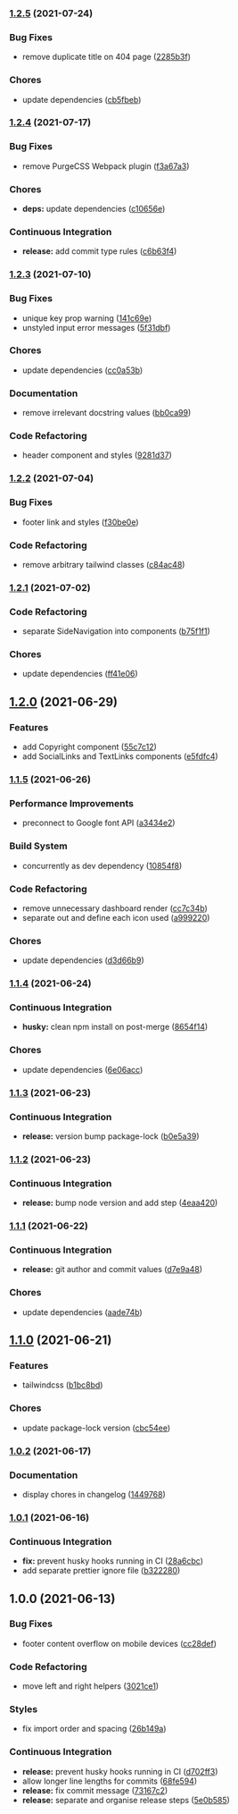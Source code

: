 ### [1.2.5](https://github.com/Joshua-Booth/creact/compare/v1.2.4...v1.2.5) (2021-07-24)


### Bug Fixes

* remove duplicate title on 404 page ([2285b3f](https://github.com/Joshua-Booth/creact/commit/2285b3fbef4582be0a369b697fedb60cc0b36946))


### Chores

* update dependencies ([cb5fbeb](https://github.com/Joshua-Booth/creact/commit/cb5fbeb7f482f228e9258787ee1ac35007d2bd89))

### [1.2.4](https://github.com/Joshua-Booth/creact/compare/v1.2.3...v1.2.4) (2021-07-17)


### Bug Fixes

* remove PurgeCSS Webpack plugin ([f3a67a3](https://github.com/Joshua-Booth/creact/commit/f3a67a359d4ce80be80fc070b36bbc843cf7c029))


### Chores

* **deps:** update dependencies ([c10656e](https://github.com/Joshua-Booth/creact/commit/c10656eea3902b858752ab8070abf0b5a8698c6c))


### Continuous Integration

* **release:** add commit type rules ([c6b63f4](https://github.com/Joshua-Booth/creact/commit/c6b63f41dcd98c63bceb357430819ce9ed67811d))

### [1.2.3](https://github.com/Joshua-Booth/creact/compare/v1.2.2...v1.2.3) (2021-07-10)


### Bug Fixes

* unique key prop warning ([141c69e](https://github.com/Joshua-Booth/creact/commit/141c69ec5a28e4e1052d86b5277d633340930674))
* unstyled input error messages ([5f31dbf](https://github.com/Joshua-Booth/creact/commit/5f31dbfddf73bc17af1e71e8b4ee583b48f1bab4))


### Chores

* update dependencies ([cc0a53b](https://github.com/Joshua-Booth/creact/commit/cc0a53b8a3f30d09e905eae69882643d9e0de353))


### Documentation

* remove irrelevant docstring values ([bb0ca99](https://github.com/Joshua-Booth/creact/commit/bb0ca99139bb231a28e319e7335605bb88d1a973))


### Code Refactoring

* header component and styles ([9281d37](https://github.com/Joshua-Booth/creact/commit/9281d37342e8753b532111d432a6b5d39a4b7368))

### [1.2.2](https://github.com/Joshua-Booth/creact/compare/v1.2.1...v1.2.2) (2021-07-04)


### Bug Fixes

* footer link and styles ([f30be0e](https://github.com/Joshua-Booth/creact/commit/f30be0e9b64909c2bd97bc0d2bcd5ef9f4361443))


### Code Refactoring

* remove arbitrary tailwind classes ([c84ac48](https://github.com/Joshua-Booth/creact/commit/c84ac48fde377f673f4c50db399024d568864439))

### [1.2.1](https://github.com/Joshua-Booth/creact/compare/v1.2.0...v1.2.1) (2021-07-02)


### Code Refactoring

* separate SideNavigation into components ([b75f1f1](https://github.com/Joshua-Booth/creact/commit/b75f1f171147ba8786e731c5db7603784a264de0))


### Chores

* update dependencies ([ff41e06](https://github.com/Joshua-Booth/creact/commit/ff41e06ad0252cc82d15d807c666435c6cc45a03))

## [1.2.0](https://github.com/Joshua-Booth/creact/compare/v1.1.5...v1.2.0) (2021-06-29)


### Features

* add Copyright component ([55c7c12](https://github.com/Joshua-Booth/creact/commit/55c7c1215a1b9d76a89c95f759f358de92eea10d))
* add SocialLinks and TextLinks components ([e5fdfc4](https://github.com/Joshua-Booth/creact/commit/e5fdfc44ed859776b8056e47c0f5fd1970f04bda))

### [1.1.5](https://github.com/Joshua-Booth/creact/compare/v1.1.4...v1.1.5) (2021-06-26)


### Performance Improvements

* preconnect to Google font API ([a3434e2](https://github.com/Joshua-Booth/creact/commit/a3434e284fcf9bd5edf6770e10aa9ad65aa35932))


### Build System

* concurrently as dev dependency ([10854f8](https://github.com/Joshua-Booth/creact/commit/10854f828b2d39efc0b1a6b4cd6927d7420ab92b))


### Code Refactoring

* remove unnecessary dashboard render ([cc7c34b](https://github.com/Joshua-Booth/creact/commit/cc7c34b3d18b3832c4513a31f40271709dfc04d0))
* separate out and define each icon used ([a999220](https://github.com/Joshua-Booth/creact/commit/a999220dd973a0d0d1d5ff5feff7a46bdc6b830d))


### Chores

* update dependencies ([d3d66b9](https://github.com/Joshua-Booth/creact/commit/d3d66b97a7e75077d45ff2dbfd7253fc78827540))

### [1.1.4](https://github.com/Joshua-Booth/creact/compare/v1.1.3...v1.1.4) (2021-06-24)


### Continuous Integration

* **husky:** clean npm install on post-merge ([8654f14](https://github.com/Joshua-Booth/creact/commit/8654f14c5625fd37a698063d5f06c2bb21385eed))


### Chores

* update dependencies ([6e06acc](https://github.com/Joshua-Booth/creact/commit/6e06accf6dbf151a44eaf16cc2e4fa625923e848))

### [1.1.3](https://github.com/Joshua-Booth/creact/compare/v1.1.2...v1.1.3) (2021-06-23)


### Continuous Integration

* **release:** version bump package-lock ([b0e5a39](https://github.com/Joshua-Booth/creact/commit/b0e5a397865415e73252892f976bd1726bfbd7ef))

### [1.1.2](https://github.com/Joshua-Booth/creact/compare/v1.1.1...v1.1.2) (2021-06-23)


### Continuous Integration

* **release:** bump node version and add step ([4eaa420](https://github.com/Joshua-Booth/creact/commit/4eaa420bc1025ade15c63a6cf6e5fd8ed0c4df70))

### [1.1.1](https://github.com/Joshua-Booth/creact/compare/v1.1.0...v1.1.1) (2021-06-22)


### Continuous Integration

* **release:** git author and commit values ([d7e9a48](https://github.com/Joshua-Booth/creact/commit/d7e9a4893e6b7d4b4a322be59515d0e8a24def4f))


### Chores

* update dependencies ([aade74b](https://github.com/Joshua-Booth/creact/commit/aade74bf89c0f39b54407a6a9022a4289fc3deb3))

## [1.1.0](https://github.com/Joshua-Booth/creact/compare/v1.0.2...v1.1.0) (2021-06-21)


### Features

* tailwindcss ([b1bc8bd](https://github.com/Joshua-Booth/creact/commit/b1bc8bdaef3c2389b02d3e6e82aac24ba15118af))


### Chores

* update package-lock version ([cbc54ee](https://github.com/Joshua-Booth/creact/commit/cbc54ee4c8baa4d6676f4bccc6a4525c7c8a1c09))

### [1.0.2](https://github.com/Joshua-Booth/creact/compare/v1.0.1...v1.0.2) (2021-06-17)


### Documentation

* display chores in changelog ([1449768](https://github.com/Joshua-Booth/creact/commit/1449768d535c3745c401df4531a2e5288a8d29a3))

### [1.0.1](https://github.com/Joshua-Booth/creact/compare/v1.0.0...v1.0.1) (2021-06-16)


### Continuous Integration

* **fix:** prevent husky hooks running in CI ([28a6cbc](https://github.com/Joshua-Booth/creact/commit/28a6cbc9f64fdc1a25adf87cedf2fa727b63c3de))
* add separate prettier ignore file ([b322280](https://github.com/Joshua-Booth/creact/commit/b3222800f6d619dd71ab99fbf2b3ed87a8914358))

## 1.0.0 (2021-06-13)


### Bug Fixes

* footer content overflow on mobile devices ([cc28def](https://github.com/Joshua-Booth/creact/commit/cc28def2c32d1eab654f82ff6664476e70e71999))


### Code Refactoring

* move left and right helpers ([3021ce1](https://github.com/Joshua-Booth/creact/commit/3021ce1dfb0a1f42ebeeb882ab6ac70c8b2cd802))


### Styles

* fix import order and spacing ([26b149a](https://github.com/Joshua-Booth/creact/commit/26b149ad8ade8d46cd5afaa44c181f7b4b953437))


### Continuous Integration

* **release:** prevent husky hooks running in CI ([d702ff3](https://github.com/Joshua-Booth/creact/commit/d702ff31b09c8a13856af050606cac8180611d36))
* allow longer line lengths for commits ([68fe594](https://github.com/Joshua-Booth/creact/commit/68fe594cc548b9890fea916a6e73ce12f87d62c8))
* **release:** fix commit message ([73167c2](https://github.com/Joshua-Booth/creact/commit/73167c26c5bcfbc49a3d7fa37acf300a028ff003))
* **release:** separate and organise release steps ([5e0b585](https://github.com/Joshua-Booth/creact/commit/5e0b5855c7d983ea0a70001d47fa0a598ee60384))
